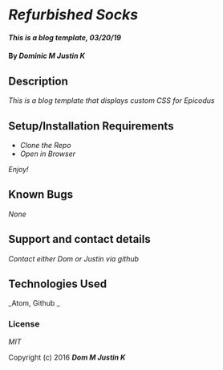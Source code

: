 # _Refurbished Socks_

#### _This is a blog template, 03/20/19_

#### By _**Dominic M Justin K**_

## Description

_This is a blog template that displays custom CSS for Epicodus_

## Setup/Installation Requirements

* _Clone the Repo_
* _Open in Browser_

_Enjoy!_

## Known Bugs

_None_

## Support and contact details

_Contact either Dom or Justin via github_

## Technologies Used

_Atom, Github _

### License

*MIT*

Copyright (c) 2016 **_Dom M Justin K_**
